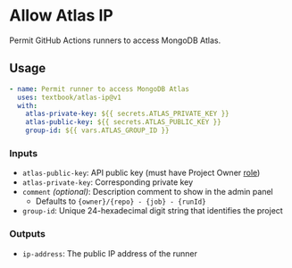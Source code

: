 # Allow Atlas IP

Permit GitHub Actions runners to access MongoDB Atlas.

## Usage

```yaml
- name: Permit runner to access MongoDB Atlas
  uses: textbook/atlas-ip@v1
  with:
    atlas-private-key: ${{ secrets.ATLAS_PRIVATE_KEY }}
    atlas-public-key: ${{ secrets.ATLAS_PUBLIC_KEY }}
    group-id: ${{ vars.ATLAS_GROUP_ID }}
```

### Inputs

- `atlas-public-key`: API public key (must have Project Owner [role](https://www.mongodb.com/docs/atlas/reference/user-roles/#project-roles))
- `atlas-private-key`: Corresponding private key
- `comment` _(optional)_: Description comment to show in the admin panel
    - Defaults to `{owner}/{repo} - {job} - {runId}`
- `group-id`: Unique 24-hexadecimal digit string that identifies the project

### Outputs

- `ip-address`: The public IP address of the runner
